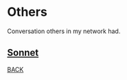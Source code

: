 # Others

Conversation others in my network had.

## [Sonnet](SONNET/Sonnet.md)

[BACK](../README.md)